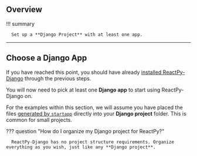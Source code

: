 ## Overview

!!! summary

      Set up a **Django Project** with at least one app.

---

## Choose a Django App

If you have reached this point, you should have already [installed ReactPy-Django](../get-started/installation.md) through the previous steps.

You will now need to pick at least one **Django app** to start using ReactPy-Django on.

For the examples within this section, we will assume you have placed the files [generated by `startapp`](https://docs.djangoproject.com/en/dev/intro/tutorial01/#creating-the-polls-app) directly into your **Django project** folder. This is common for small projects.

??? question "How do I organize my Django project for ReactPy?"

      ReactPy-Django has no project structure requirements. Organize everything as you wish, just like any **Django project**.
